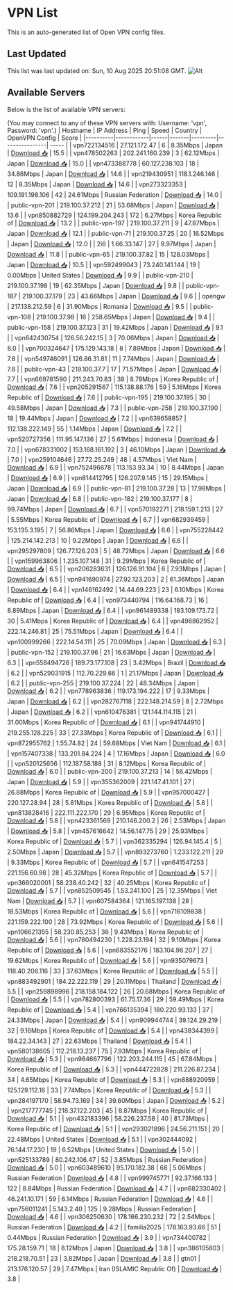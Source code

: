 # VPN List

This is an auto-generated list of Open VPN config files.

## Last Updated

This list was last updated on: Sun, 10 Aug 2025 20:51:08 GMT.
![Alt](https://repobeats.axiom.co/api/embed/186b98318ef1479477931607c1ad7d823f12451f.svg "Repobeats analytics image")

## Available Servers

Below is the list of available VPN servers:

(You may connect to any of these VPN servers with: Username: 'vpn', Password: 'vpn'.)
| Hostname | IP Address | Ping | Speed | Country | OpenVPN Config | Score |
|----------|------------|------|-------|---------|----------------| ----- |
| vpn722134516 | 27.121.172.47 | 6 | 8.35Mbps | Japan | [Download 📥](./configs/server_0_JP.ovpn) | 15.5 |
| vpn478502263 | 202.241.160.239 | 3 | 62.12Mbps | Japan | [Download 📥](./configs/server_1_JP.ovpn) | 15.0 |
| vpn473388778 | 60.127.238.103 | 18 | 34.86Mbps | Japan | [Download 📥](./configs/server_2_JP.ovpn) | 14.6 |
| vpn219430951 | 118.1.246.146 | 12 | 8.35Mbps | Japan | [Download 📥](./configs/server_3_JP.ovpn) | 14.6 |
| vpn273323353 | 109.191.198.106 | 42 | 24.61Mbps | Russian Federation | [Download 📥](./configs/server_4_RU.ovpn) | 14.0 |
| public-vpn-201 | 219.100.37.212 | 21 | 53.68Mbps | Japan | [Download 📥](./configs/server_5_JP.ovpn) | 13.6 |
| vpn850882729 | 124.199.204.243 | 172 | 6.27Mbps | Korea Republic of | [Download 📥](./configs/server_6_KR.ovpn) | 13.2 |
| public-vpn-197 | 219.100.37.211 | 9 | 47.87Mbps | Japan | [Download 📥](./configs/server_7_JP.ovpn) | 12.1 |
| public-vpn-71 | 219.100.37.25 | 20 | 16.52Mbps | Japan | [Download 📥](./configs/server_8_JP.ovpn) | 12.0 |
| 2i6 | 1.66.33.147 | 27 | 9.97Mbps | Japan | [Download 📥](./configs/server_9_JP.ovpn) | 11.8 |
| public-vpn-65 | 219.100.37.82 | 15 | 128.03Mbps | Japan | [Download 📥](./configs/server_10_JP.ovpn) | 10.5 |
| vpn592499043 | 73.240.141.144 | 19 | 0.00Mbps | United States | [Download 📥](./configs/server_11_US.ovpn) | 9.9 |
| public-vpn-210 | 219.100.37.198 | 19 | 62.35Mbps | Japan | [Download 📥](./configs/server_12_JP.ovpn) | 9.8 |
| public-vpn-187 | 219.100.37.179 | 23 | 43.66Mbps | Japan | [Download 📥](./configs/server_13_JP.ovpn) | 9.6 |
| opengw | 217.138.212.59 | 6 | 31.90Mbps | Romania | [Download 📥](./configs/server_14_RO.ovpn) | 9.5 |
| public-vpn-108 | 219.100.37.98 | 16 | 258.65Mbps | Japan | [Download 📥](./configs/server_15_JP.ovpn) | 9.4 |
| public-vpn-158 | 219.100.37.123 | 31 | 19.42Mbps | Japan | [Download 📥](./configs/server_16_JP.ovpn) | 9.1 |
| vpn642430754 | 126.56.242.15 | 3 | 70.06Mbps | Japan | [Download 📥](./configs/server_17_JP.ovpn) | 8.0 |
| vpn700324647 | 175.129.143.18 | 8 | 7.89Mbps | Japan | [Download 📥](./configs/server_18_JP.ovpn) | 7.8 |
| vpn549746091 | 126.86.31.81 | 11 | 7.74Mbps | Japan | [Download 📥](./configs/server_19_JP.ovpn) | 7.8 |
| public-vpn-43 | 219.100.37.7 | 17 | 71.57Mbps | Japan | [Download 📥](./configs/server_20_JP.ovpn) | 7.7 |
| vpn669781590 | 211.243.70.83 | 38 | 8.78Mbps | Korea Republic of | [Download 📥](./configs/server_21_KR.ovpn) | 7.6 |
| vpn205291567 | 115.138.88.176 | 59 | 5.16Mbps | Korea Republic of | [Download 📥](./configs/server_22_KR.ovpn) | 7.6 |
| public-vpn-195 | 219.100.37.195 | 30 | 49.58Mbps | Japan | [Download 📥](./configs/server_23_JP.ovpn) | 7.3 |
| public-vpn-258 | 219.100.37.190 | 18 | 19.44Mbps | Japan | [Download 📥](./configs/server_24_JP.ovpn) | 7.2 |
| vpn639658857 | 112.138.222.149 | 55 | 1.14Mbps | Japan | [Download 📥](./configs/server_25_JP.ovpn) | 7.2 |
| vpn520727356 | 111.95.147.136 | 27 | 5.61Mbps | Indonesia | [Download 📥](./configs/server_26_ID.ovpn) | 7.0 |
| vpn678331002 | 153.168.161.192 | 3 | 46.10Mbps | Japan | [Download 📥](./configs/server_27_JP.ovpn) | 7.0 |
| vpn259104646 | 27.72.25.249 | 48 | 4.57Mbps | Viet Nam | [Download 📥](./configs/server_28_VN.ovpn) | 6.9 |
| vpn752496678 | 113.153.93.34 | 10 | 8.44Mbps | Japan | [Download 📥](./configs/server_29_JP.ovpn) | 6.9 |
| vpn814412795 | 126.207.9.145 | 15 | 29.15Mbps | Japan | [Download 📥](./configs/server_30_JP.ovpn) | 6.9 |
| public-vpn-81 | 219.100.37.28 | 13 | 17.98Mbps | Japan | [Download 📥](./configs/server_31_JP.ovpn) | 6.8 |
| public-vpn-182 | 219.100.37.177 | 8 | 99.74Mbps | Japan | [Download 📥](./configs/server_32_JP.ovpn) | 6.7 |
| vpn570192271 | 218.159.1.213 | 27 | 5.55Mbps | Korea Republic of | [Download 📥](./configs/server_33_KR.ovpn) | 6.7 |
| vpn682939459 | 153.135.3.195 | 7 | 56.86Mbps | Japan | [Download 📥](./configs/server_34_JP.ovpn) | 6.6 |
| vpn755228442 | 125.214.142.213 | 10 | 9.22Mbps | Japan | [Download 📥](./configs/server_35_JP.ovpn) | 6.6 |
| vpn295297809 | 126.77.126.203 | 5 | 48.72Mbps | Japan | [Download 📥](./configs/server_36_JP.ovpn) | 6.6 |
| vpn159963806 | 1.235.107.148 | 31 | 9.29Mbps | Korea Republic of | [Download 📥](./configs/server_37_KR.ovpn) | 6.5 |
| vpn206283631 | 126.126.91.104 | 6 | 7.93Mbps | Japan | [Download 📥](./configs/server_38_JP.ovpn) | 6.5 |
| vpn941690974 | 27.92.123.203 | 2 | 61.36Mbps | Japan | [Download 📥](./configs/server_39_JP.ovpn) | 6.4 |
| vpn146162492 | 14.44.69.223 | 23 | 6.10Mbps | Korea Republic of | [Download 📥](./configs/server_40_KR.ovpn) | 6.4 |
| vpn973440794 | 116.64.168.73 | 16 | 8.89Mbps | Japan | [Download 📥](./configs/server_41_JP.ovpn) | 6.4 |
| vpn961489338 | 183.109.173.72 | 30 | 5.41Mbps | Korea Republic of | [Download 📥](./configs/server_42_KR.ovpn) | 6.4 |
| vpn496862952 | 222.14.246.81 | 25 | 75.51Mbps | Japan | [Download 📥](./configs/server_43_JP.ovpn) | 6.4 |
| vpn100999266 | 222.14.54.111 | 25 | 70.09Mbps | Japan | [Download 📥](./configs/server_44_JP.ovpn) | 6.3 |
| public-vpn-152 | 219.100.37.96 | 21 | 16.63Mbps | Japan | [Download 📥](./configs/server_45_JP.ovpn) | 6.3 |
| vpn558494726 | 189.73.177.108 | 23 | 3.42Mbps | Brazil | [Download 📥](./configs/server_46_BR.ovpn) | 6.2 |
| vpn529031915 | 112.70.229.66 | 1 | 21.17Mbps | Japan | [Download 📥](./configs/server_47_JP.ovpn) | 6.2 |
| public-vpn-255 | 219.100.37.224 | 22 | 48.34Mbps | Japan | [Download 📥](./configs/server_48_JP.ovpn) | 6.2 |
| vpn778963836 | 119.173.194.222 | 17 | 9.33Mbps | Japan | [Download 📥](./configs/server_49_JP.ovpn) | 6.2 |
| vpn282767118 | 222.148.214.59 | 8 | 2.72Mbps | Japan | [Download 📥](./configs/server_50_JP.ovpn) | 6.2 |
| vpn610476381 | 121.144.114.115 | 21 | 31.00Mbps | Korea Republic of | [Download 📥](./configs/server_51_KR.ovpn) | 6.1 |
| vpn941744910 | 219.255.128.225 | 33 | 27.33Mbps | Korea Republic of | [Download 📥](./configs/server_52_KR.ovpn) | 6.1 |
| vpn872955762 | 1.55.74.82 | 24 | 59.68Mbps | Viet Nam | [Download 📥](./configs/server_53_VN.ovpn) | 6.1 |
| vpn157407338 | 133.201.84.224 | 4 | 17.16Mbps | Japan | [Download 📥](./configs/server_54_JP.ovpn) | 6.0 |
| vpn520125656 | 112.187.58.188 | 31 | 8.12Mbps | Korea Republic of | [Download 📥](./configs/server_55_KR.ovpn) | 6.0 |
| public-vpn-200 | 219.100.37.213 | 14 | 56.42Mbps | Japan | [Download 📥](./configs/server_56_JP.ovpn) | 5.9 |
| vpn355362009 | 221.147.41.101 | 27 | 26.88Mbps | Korea Republic of | [Download 📥](./configs/server_57_KR.ovpn) | 5.9 |
| vpn957000427 | 220.127.28.94 | 28 | 5.81Mbps | Korea Republic of | [Download 📥](./configs/server_58_KR.ovpn) | 5.8 |
| vpn813828416 | 222.111.222.170 | 29 | 6.95Mbps | Korea Republic of | [Download 📥](./configs/server_59_KR.ovpn) | 5.8 |
| vpn423361569 | 210.146.200.2 | 26 | 2.53Mbps | Japan | [Download 📥](./configs/server_60_JP.ovpn) | 5.8 |
| vpn457616642 | 14.56.147.75 | 29 | 25.93Mbps | Korea Republic of | [Download 📥](./configs/server_61_KR.ovpn) | 5.7 |
| vpn362335294 | 126.94.145.4 | 5 | 2.50Mbps | Japan | [Download 📥](./configs/server_62_JP.ovpn) | 5.7 |
| vpn893273760 | 1.233.122.211 | 29 | 9.33Mbps | Korea Republic of | [Download 📥](./configs/server_63_KR.ovpn) | 5.7 |
| vpn641547253 | 221.156.60.98 | 28 | 45.32Mbps | Korea Republic of | [Download 📥](./configs/server_64_KR.ovpn) | 5.7 |
| vpn366020001 | 58.238.40.242 | 32 | 40.25Mbps | Korea Republic of | [Download 📥](./configs/server_65_KR.ovpn) | 5.7 |
| vpn852509545 | 1.53.241.100 | 25 | 12.35Mbps | Viet Nam | [Download 📥](./configs/server_66_VN.ovpn) | 5.7 |
| vpn607584364 | 121.165.197.138 | 28 | 18.53Mbps | Korea Republic of | [Download 📥](./configs/server_67_KR.ovpn) | 5.6 |
| vpn716109838 | 221.159.222.100 | 28 | 73.92Mbps | Korea Republic of | [Download 📥](./configs/server_68_KR.ovpn) | 5.6 |
| vpn106621355 | 58.230.85.253 | 36 | 9.43Mbps | Korea Republic of | [Download 📥](./configs/server_69_KR.ovpn) | 5.6 |
| vpn780494230 | 1.228.23.194 | 32 | 9.10Mbps | Korea Republic of | [Download 📥](./configs/server_70_KR.ovpn) | 5.6 |
| vpn683552176 | 183.104.96.207 | 27 | 19.62Mbps | Korea Republic of | [Download 📥](./configs/server_71_KR.ovpn) | 5.6 |
| vpn935079673 | 118.40.206.116 | 33 | 37.63Mbps | Korea Republic of | [Download 📥](./configs/server_72_KR.ovpn) | 5.5 |
| vpn883492901 | 184.22.222.119 | 29 | 20.11Mbps | Thailand | [Download 📥](./configs/server_73_TH.ovpn) | 5.5 |
| vpn259898996 | 218.158.184.122 | 26 | 20.68Mbps | Korea Republic of | [Download 📥](./configs/server_74_KR.ovpn) | 5.5 |
| vpn782800393 | 61.75.17.36 | 29 | 59.49Mbps | Korea Republic of | [Download 📥](./configs/server_75_KR.ovpn) | 5.4 |
| vpn766135394 | 180.220.93.133 | 37 | 24.33Mbps | Japan | [Download 📥](./configs/server_76_JP.ovpn) | 5.4 |
| vpn909944744 | 39.124.29.219 | 32 | 9.16Mbps | Korea Republic of | [Download 📥](./configs/server_77_KR.ovpn) | 5.4 |
| vpn438344399 | 184.22.34.143 | 27 | 22.63Mbps | Thailand | [Download 📥](./configs/server_78_TH.ovpn) | 5.4 |
| vpn580138605 | 112.218.13.237 | 75 | 7.93Mbps | Korea Republic of | [Download 📥](./configs/server_79_KR.ovpn) | 5.3 |
| vpn984667796 | 122.203.244.115 | 45 | 67.84Mbps | Korea Republic of | [Download 📥](./configs/server_80_KR.ovpn) | 5.3 |
| vpn444722828 | 211.226.87.234 | 34 | 4.65Mbps | Korea Republic of | [Download 📥](./configs/server_81_KR.ovpn) | 5.3 |
| vpn888920959 | 125.129.112.16 | 33 | 7.74Mbps | Korea Republic of | [Download 📥](./configs/server_82_KR.ovpn) | 5.3 |
| vpn284197170 | 58.94.73.169 | 34 | 39.60Mbps | Japan | [Download 📥](./configs/server_83_JP.ovpn) | 5.2 |
| vpn217777745 | 218.37.122.203 | 45 | 8.87Mbps | Korea Republic of | [Download 📥](./configs/server_84_KR.ovpn) | 5.1 |
| vpn432183396 | 58.226.237.58 | 40 | 81.73Mbps | Korea Republic of | [Download 📥](./configs/server_85_KR.ovpn) | 5.1 |
| vpn293021896 | 24.56.211.151 | 20 | 22.48Mbps | United States | [Download 📥](./configs/server_86_US.ovpn) | 5.1 |
| vpn302444092 | 76.144.17.230 | 19 | 6.52Mbps | United States | [Download 📥](./configs/server_87_US.ovpn) | 5.0 |
| vpn525133789 | 80.242.106.47 | 52 | 3.85Mbps | Russian Federation | [Download 📥](./configs/server_88_RU.ovpn) | 5.0 |
| vpn603489610 | 95.170.182.38 | 68 | 5.06Mbps | Russian Federation | [Download 📥](./configs/server_89_RU.ovpn) | 4.8 |
| vpn999745771 | 92.37.166.133 | 122 | 8.84Mbps | Russian Federation | [Download 📥](./configs/server_90_RU.ovpn) | 4.7 |
| vpn682330402 | 46.241.10.171 | 59 | 6.14Mbps | Russian Federation | [Download 📥](./configs/server_91_RU.ovpn) | 4.6 |
| vpn756011241 | 5.143.2.40 | 125 | 9.28Mbps | Russian Federation | [Download 📥](./configs/server_92_RU.ovpn) | 4.6 |
| vpn306250630 | 178.166.230.232 | 72 | 2.54Mbps | Russian Federation | [Download 📥](./configs/server_93_RU.ovpn) | 4.2 |
| familia2025 | 178.163.93.66 | 51 | 0.44Mbps | Russian Federation | [Download 📥](./configs/server_94_RU.ovpn) | 3.9 |
| vpn734400782 | 175.28.159.71 | 18 | 8.12Mbps | Japan | [Download 📥](./configs/server_95_JP.ovpn) | 3.8 |
| vpn386105803 | 218.218.70.51 | 23 | 3.82Mbps | Japan | [Download 📥](./configs/server_96_JP.ovpn) | 3.8 |
| gtn01 | 213.176.120.57 | 29 | 7.47Mbps | Iran (ISLAMIC Republic Of) | [Download 📥](./configs/server_97_IR.ovpn) | 3.8 |
